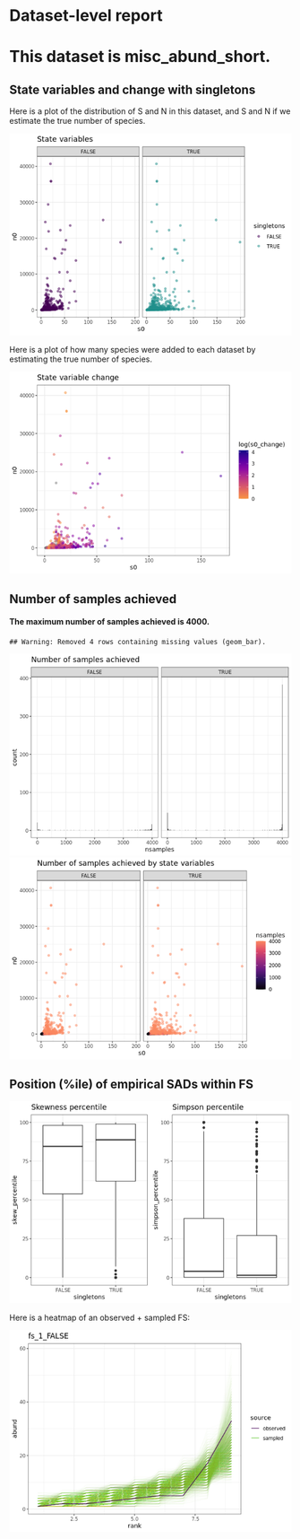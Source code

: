 Dataset-level report
================

This dataset is misc\_abund\_short.
===================================

State variables and change with singletons
------------------------------------------

Here is a plot of the distribution of S and N in this dataset, and S and
N if we estimate the true number of species.

![](misc_abund_short_report_files/figure-gfm/statevars-1.png)<!-- -->

Here is a plot of how many species were added to each dataset by
estimating the true number of species.

![](misc_abund_short_report_files/figure-gfm/sv%20change-1.png)<!-- -->

Number of samples achieved
--------------------------

#### The maximum number of samples achieved is 4000.

    ## Warning: Removed 4 rows containing missing values (geom_bar).

![](misc_abund_short_report_files/figure-gfm/plot%20nb%20samples-1.png)<!-- -->![](misc_abund_short_report_files/figure-gfm/plot%20nb%20samples-2.png)<!-- -->

Position (%ile) of empirical SADs within FS
-------------------------------------------

![](misc_abund_short_report_files/figure-gfm/empirical%20positions-1.png)<!-- -->

Here is a heatmap of an observed + sampled FS:

![](misc_abund_short_report_files/figure-gfm/example%20heatmap-1.png)<!-- -->
